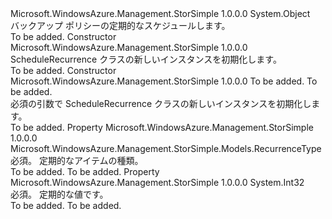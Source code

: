 <Type Name="ScheduleRecurrence" FullName="Microsoft.WindowsAzure.Management.StorSimple.Models.ScheduleRecurrence">
  <TypeSignature Language="C#" Value="public class ScheduleRecurrence" />
  <TypeSignature Language="ILAsm" Value=".class public auto ansi beforefieldinit ScheduleRecurrence extends System.Object" />
  <TypeSignature Language="DocId" Value="T:Microsoft.WindowsAzure.Management.StorSimple.Models.ScheduleRecurrence" />
  <TypeSignature Language="VB.NET" Value="Public Class ScheduleRecurrence" />
  <TypeSignature Language="F#" Value="type ScheduleRecurrence = class" />
  <AssemblyInfo>
    <AssemblyName>Microsoft.WindowsAzure.Management.StorSimple</AssemblyName>
    <AssemblyVersion>1.0.0.0</AssemblyVersion>
  </AssemblyInfo>
  <Base>
    <BaseTypeName>System.Object</BaseTypeName>
  </Base>
  <Interfaces />
  <Docs>
    <summary>
            バックアップ ポリシーの定期的なスケジュールします。
            </summary>
    <remarks>To be added.</remarks>
  </Docs>
  <Members>
    <Member MemberName=".ctor">
      <MemberSignature Language="C#" Value="public ScheduleRecurrence ();" />
      <MemberSignature Language="ILAsm" Value=".method public hidebysig specialname rtspecialname instance void .ctor() cil managed" />
      <MemberSignature Language="DocId" Value="M:Microsoft.WindowsAzure.Management.StorSimple.Models.ScheduleRecurrence.#ctor" />
      <MemberSignature Language="VB.NET" Value="Public Sub New ()" />
      <MemberType>Constructor</MemberType>
      <AssemblyInfo>
        <AssemblyName>Microsoft.WindowsAzure.Management.StorSimple</AssemblyName>
        <AssemblyVersion>1.0.0.0</AssemblyVersion>
      </AssemblyInfo>
      <Parameters />
      <Docs>
        <summary>
            ScheduleRecurrence クラスの新しいインスタンスを初期化します。
            </summary>
        <remarks>To be added.</remarks>
      </Docs>
    </Member>
    <Member MemberName=".ctor">
      <MemberSignature Language="C#" Value="public ScheduleRecurrence (Microsoft.WindowsAzure.Management.StorSimple.Models.RecurrenceType recurrenceType, int recurrenceValue);" />
      <MemberSignature Language="ILAsm" Value=".method public hidebysig specialname rtspecialname instance void .ctor(valuetype Microsoft.WindowsAzure.Management.StorSimple.Models.RecurrenceType recurrenceType, int32 recurrenceValue) cil managed" />
      <MemberSignature Language="DocId" Value="M:Microsoft.WindowsAzure.Management.StorSimple.Models.ScheduleRecurrence.#ctor(Microsoft.WindowsAzure.Management.StorSimple.Models.RecurrenceType,System.Int32)" />
      <MemberSignature Language="F#" Value="new Microsoft.WindowsAzure.Management.StorSimple.Models.ScheduleRecurrence : Microsoft.WindowsAzure.Management.StorSimple.Models.RecurrenceType * int -&gt; Microsoft.WindowsAzure.Management.StorSimple.Models.ScheduleRecurrence" Usage="new Microsoft.WindowsAzure.Management.StorSimple.Models.ScheduleRecurrence (recurrenceType, recurrenceValue)" />
      <MemberType>Constructor</MemberType>
      <AssemblyInfo>
        <AssemblyName>Microsoft.WindowsAzure.Management.StorSimple</AssemblyName>
        <AssemblyVersion>1.0.0.0</AssemblyVersion>
      </AssemblyInfo>
      <Parameters>
        <Parameter Name="recurrenceType" Type="Microsoft.WindowsAzure.Management.StorSimple.Models.RecurrenceType" />
        <Parameter Name="recurrenceValue" Type="System.Int32" />
      </Parameters>
      <Docs>
        <param name="recurrenceType">To be added.</param>
        <param name="recurrenceValue">To be added.</param>
        <summary>
            必須の引数で ScheduleRecurrence クラスの新しいインスタンスを初期化します。
            </summary>
        <remarks>To be added.</remarks>
      </Docs>
    </Member>
    <Member MemberName="RecurrenceType">
      <MemberSignature Language="C#" Value="public Microsoft.WindowsAzure.Management.StorSimple.Models.RecurrenceType RecurrenceType { get; set; }" />
      <MemberSignature Language="ILAsm" Value=".property instance valuetype Microsoft.WindowsAzure.Management.StorSimple.Models.RecurrenceType RecurrenceType" />
      <MemberSignature Language="DocId" Value="P:Microsoft.WindowsAzure.Management.StorSimple.Models.ScheduleRecurrence.RecurrenceType" />
      <MemberSignature Language="VB.NET" Value="Public Property RecurrenceType As RecurrenceType" />
      <MemberSignature Language="F#" Value="member this.RecurrenceType : Microsoft.WindowsAzure.Management.StorSimple.Models.RecurrenceType with get, set" Usage="Microsoft.WindowsAzure.Management.StorSimple.Models.ScheduleRecurrence.RecurrenceType" />
      <MemberType>Property</MemberType>
      <AssemblyInfo>
        <AssemblyName>Microsoft.WindowsAzure.Management.StorSimple</AssemblyName>
        <AssemblyVersion>1.0.0.0</AssemblyVersion>
      </AssemblyInfo>
      <ReturnValue>
        <ReturnType>Microsoft.WindowsAzure.Management.StorSimple.Models.RecurrenceType</ReturnType>
      </ReturnValue>
      <Docs>
        <summary>
            必須。 定期的なアイテムの種類。
            </summary>
        <value>To be added.</value>
        <remarks>To be added.</remarks>
      </Docs>
    </Member>
    <Member MemberName="RecurrenceValue">
      <MemberSignature Language="C#" Value="public int RecurrenceValue { get; set; }" />
      <MemberSignature Language="ILAsm" Value=".property instance int32 RecurrenceValue" />
      <MemberSignature Language="DocId" Value="P:Microsoft.WindowsAzure.Management.StorSimple.Models.ScheduleRecurrence.RecurrenceValue" />
      <MemberSignature Language="VB.NET" Value="Public Property RecurrenceValue As Integer" />
      <MemberSignature Language="F#" Value="member this.RecurrenceValue : int with get, set" Usage="Microsoft.WindowsAzure.Management.StorSimple.Models.ScheduleRecurrence.RecurrenceValue" />
      <MemberType>Property</MemberType>
      <AssemblyInfo>
        <AssemblyName>Microsoft.WindowsAzure.Management.StorSimple</AssemblyName>
        <AssemblyVersion>1.0.0.0</AssemblyVersion>
      </AssemblyInfo>
      <ReturnValue>
        <ReturnType>System.Int32</ReturnType>
      </ReturnValue>
      <Docs>
        <summary>
            必須。 定期的な値です。
            </summary>
        <value>To be added.</value>
        <remarks>To be added.</remarks>
      </Docs>
    </Member>
  </Members>
</Type>